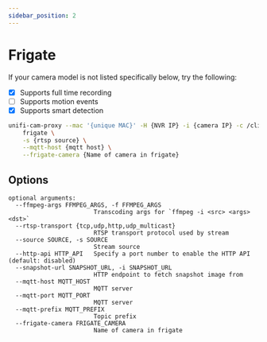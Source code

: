 ```yaml
---
sidebar_position: 2
---
```


# Frigate

If your camera model is not listed specifically below, try the following:

- [x] Supports full time recording
- [ ] Supports motion events
- [x] Supports smart detection

```sh
unifi-cam-proxy --mac '{unique MAC}' -H {NVR IP} -i {camera IP} -c /client.pem -t {Adoption token} \
    frigate \
    -s {rtsp source} \
    --mqtt-host {mqtt host} \
    --frigate-camera {Name of camera in frigate}
```

## Options

```text
optional arguments:
  --ffmpeg-args FFMPEG_ARGS, -f FFMPEG_ARGS
                        Transcoding args for `ffmpeg -i <src> <args> <dst>`
  --rtsp-transport {tcp,udp,http,udp_multicast}
                        RTSP transport protocol used by stream
  --source SOURCE, -s SOURCE
                        Stream source
  --http-api HTTP_API   Specify a port number to enable the HTTP API (default: disabled)
  --snapshot-url SNAPSHOT_URL, -i SNAPSHOT_URL
                        HTTP endpoint to fetch snapshot image from
  --mqtt-host MQTT_HOST
                        MQTT server
  --mqtt-port MQTT_PORT
                        MQTT server
  --mqtt-prefix MQTT_PREFIX
                        Topic prefix
  --frigate-camera FRIGATE_CAMERA
                        Name of camera in frigate
```
